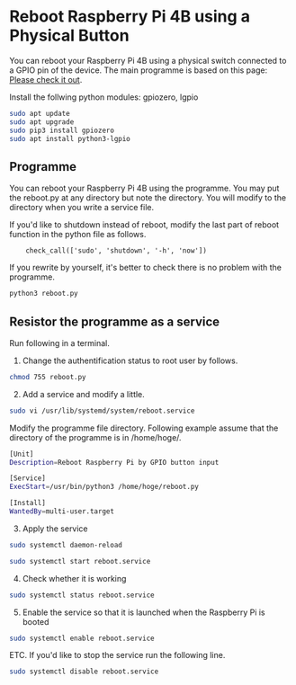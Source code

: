 # Reboot Raspberry Pi 4B using a Physical Button
You can reboot your Raspberry Pi 4B using a physical switch connected to a GPIO pin of the device.
The main programme is based on this page: [Please check it out](https://gpiozero.readthedocs.io/en/stable/recipes.html#shutdown-button).

Install the follwing python modules: gpiozero, lgpio
```sh
sudo apt update
sudo apt upgrade
sudo pip3 install gpiozero
sudo apt install python3-lgpio
```

## Programme
You can reboot your Raspberry Pi 4B using the programme.
You may put the reboot.py at any directory but note the directory.
You will modify to the directory when you write a service file.

If you'd like to shutdown instead of reboot, modify the last part of reboot function in the python file as follows.
```
    check_call(['sudo', 'shutdown', '-h', 'now'])
```

If you rewrite by yourself, it's better to check there is no problem with the programme.
```sh
python3 reboot.py
```

## Resistor the programme as a service
Run following in a terminal.
1. Change the authentification status to root user by follows.
```sh
chmod 755 reboot.py
```

2. Add a service and modify a little.
```sh
sudo vi /usr/lib/systemd/system/reboot.service
```

Modify the programme file directory.
Following example assume that the directory of the programme is in /home/hoge/.
```sh
[Unit]
Description=Reboot Raspberry Pi by GPIO button input

[Service]
ExecStart=/usr/bin/python3 /home/hoge/reboot.py

[Install]
WantedBy=multi-user.target
```

3. Apply the service
```sh
sudo systemctl daemon-reload
```
```sh
sudo systemctl start reboot.service
```

4. Check whether it is working
```sh
sudo systemctl status reboot.service
```

5. Enable the service so that it is launched when the Raspberry Pi is booted
```sh
sudo systemctl enable reboot.service
```

ETC. If you'd like to stop the service run the following line.
```sh
sudo systemctl disable reboot.service
```
